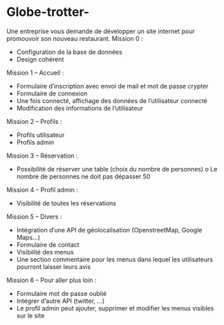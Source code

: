 # Globe-trotter-
Une entreprise vous demande de développer un site internet pour promouvoir son nouveau restaurant. 
Mission 0 :
-	Configuration de la base de données
-	Design cohérent 

Mission 1 – Accueil :
-	Formulaire d’inscription avec envoi de mail et mot de passe crypter
-	Formulaire de connexion
-	Une fois connecté, affichage des données de l’utilisateur connecté
-	Modification des informations de l’utilisateur

Mission 2 – Profils :
-	Profils utilisateur
-	Profils admin

Mission 3 – Réservation :
-	Possibilité de réserver une table (choix du nombre de personnes) 
o	Le nombre de personnes ne doit pas dépasser 50 

Mission 4 – Profil admin : 
-	 Visibilité de toutes les réservations 

Mission 5 – Divers :
-	Intégration d’une API de géolocalisation (OpenstreetMap, Google Maps…)
-	Formulaire de contact 
-	Visibilité des menus 
-	Une section commentaire pour les menus dans lequel les utilisateurs pourront laisser leurs avis

Mission 6 – Pour aller plus loin : 
-	Formulaire mot de passe oublié
-	Intégrer d’autre API (twitter, …)
-	Le profil admin peut ajouter, supprimer et modifier les menus visibles sur le site 

